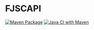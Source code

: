 # FJSCAPI
[![Maven Package](https://github.com/AutumnSpark1226/FJSCAPI/actions/workflows/maven-publish.yml/badge.svg)](https://github.com/AutumnSpark1226/FJSCAPI/actions/workflows/maven-publish.yml)
[![Java CI with Maven](https://github.com/AutumnSpark1226/FJSCAPI/actions/workflows/maven.yml/badge.svg)](https://github.com/AutumnSpark1226/FJSCAPI/actions/workflows/maven.yml)
